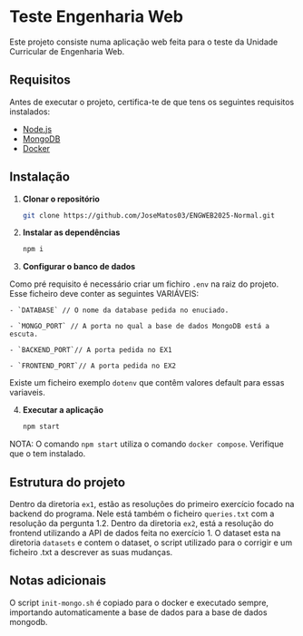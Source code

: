 # Teste Engenharia Web

Este projeto consiste numa aplicação web feita para o teste da Unidade Curricular de
Engenharia Web.

## Requisitos

Antes de executar o projeto, certifica-te de que tens os seguintes requisitos instalados:

- [Node.js](https://nodejs.org/)
- [MongoDB](https://www.mongodb.com/)
- [Docker](https://www.docker.com/)

## Instalação

1. **Clonar o repositório**

   ```sh
   git clone https://github.com/JoseMatos03/ENGWEB2025-Normal.git
   ```

2. **Instalar as dependências**

   ```sh
   npm i
   ```

3. **Configurar o banco de dados**

Como pré requisito é necessário criar um fichiro `.env` na raiz do projeto. Esse ficheiro deve conter as seguintes VARIÁVEIS:

    - `DATABASE` // O nome da database pedida no enuciado.

    - `MONGO_PORT` // A porta no qual a base de dados MongoDB está a escuta.

    - `BACKEND_PORT`// A porta pedida no EX1

    - `FRONTEND_PORT`// A porta pedida no EX2

Existe um ficheiro exemplo `dotenv` que contêm valores default para essas variaveis.

4. **Executar a aplicação**

   ```sh
   npm start
   ```

NOTA: O comando `npm start` utiliza o comando `docker compose`. Verifique que o tem instalado.

## Estrutura do projeto

Dentro da diretoria `ex1`, estão as resoluções do primeiro exercício focado na backend do programa. Nele está também o ficheiro `queries.txt` com a resolução da pergunta 1.2.
Dentro da diretoria `ex2`, está a resolução do frontend utilizando a API de dados feita no exercício 1.
O dataset esta na diretoria `datasets` e contem o dataset, o script utilizado para o corrigir e um ficheiro .txt a descrever as suas mudanças.

## Notas adicionais

O script `init-mongo.sh` é copiado para o docker e executado sempre, importando automaticamente a base de dados para a base de dados mongodb.
